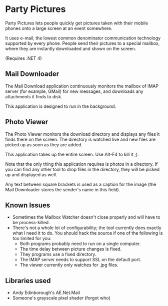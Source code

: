 # Party Pictures

Party Pictures lets people quickly get pictures taken with their mobile phones
onto a large screen at an event somewhere.

It uses e-mail, the lowest common denominator communication technology
supported by every phone. People send their pictures to a special mailbox,
where they are instantly downloaded and shown on the screen.

(Requires .NET 4)

## Mail Downloader

The Mail Download application continuously monitors the mailbox of IMAP server
(for example, GMail) for new messages, and downloads any attachments it finds
to disk.

This application is designed to run in the background.

## Photo Viewer

The Photo Viewer monitors the download directory and displays any files it
finds there on the screen. The directory is watched live and new files are
picked up as soon as they are added.

This application takes up the entire screen. Use Alt-F4 to kill it ;).

Note that the only thing this application requires is photos in a directory.
If you can find any other tool to drop files in the directory, they will be
picked up and displayed as well.

Any text between square brackets is used as a caption for the image (the
Mail Downloader stores the sender's name in this field).

## Known Issues

  - Sometimes the Mailbox Watcher doesn't close properly and will have to be
    process-killed.
  - There's not a whole lot of configurability; the tool currently does exactly
    what I need it to do. You should hack the source if one of the following
    is too limited for you:
    - Both programs probably need to run on a single computer.
    - The time delay between picture changes is fixed.
    - They programs use a fixed directory.
    - The IMAP server needs to support SSL on the default port.
    - The viewer currently only watches for .jpg files.

## Libraries used

  - Andy Edinborough's AE.Net.Mail
  - Someone's grayscale pixel shader (forgot who)
